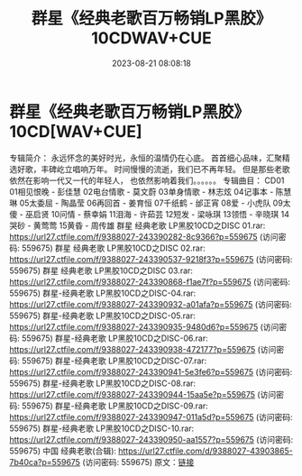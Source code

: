 ﻿---
title: 群星《经典老歌百万畅销LP黑胶》10CDWAV+CUE
date: 2023-08-21 08:08:18
categories: WAV车载音乐、镜像
tags: 华语中文
---
# 群星《经典老歌百万畅销LP黑胶》10CD[WAV+CUE]

专辑简介：
永远怀念的美好时光，永恒的温情仍在心底。
首首细心品味，汇聚精选好歌，丰碑屹立唱响万年。
时间慢慢的流逝，我们已不再年轻。
但是那些老歌依然在影响一代又一代的年轻人，
也依然影响着我们。。。。。。
专辑曲目：
CD01
01相见恨晚 - 彭佳慧
02电台情歌 - 莫文蔚
03单身情歌 - 林志炫
04记事本 - 陈慧琳
05太委屈 - 陶晶莹
06再回首 - 姜育恒
07千纸鹤 - 邰正宵
08爱 - 小虎队
09太傻 - 巫启贤
10问情 - 蔡幸娟
11泪海 - 许茹芸
12短发 - 梁咏琪
13领悟 - 辛晓琪
14哭砂 - 黄莺莺
15黄昏 - 周传雄
群星 经典老歌 LP黑胶10CD之DISC 01.rar: https://url27.ctfile.com/f/9388027-243390282-8c9366?p=559675
(访问密码: 559675)
群星 经典老歌 LP黑胶10CD之DISC 02.rar: https://url27.ctfile.com/f/9388027-243390537-9218f3?p=559675
(访问密码: 559675)
群星 经典老歌 LP黑胶10CD之DISC 03.rar: https://url27.ctfile.com/f/9388027-243390868-f1ae7f?p=559675
(访问密码: 559675)
群星-经典老歌 LP黑胶10CD之DISC-04.rar: https://url27.ctfile.com/f/9388027-243390932-a01afa?p=559675
(访问密码: 559675)
群星-经典老歌 LP黑胶10CD之DISC-05.rar: https://url27.ctfile.com/f/9388027-243390935-9480d6?p=559675
(访问密码: 559675)
群星-经典老歌 LP黑胶10CD之DISC-06.rar: https://url27.ctfile.com/f/9388027-243390938-472177?p=559675
(访问密码: 559675)
群星-经典老歌 LP黑胶10CD之DISC-07.rar: https://url27.ctfile.com/f/9388027-243390941-5e3fe6?p=559675
(访问密码: 559675)
群星-经典老歌 LP黑胶10CD之DISC-08.rar: https://url27.ctfile.com/f/9388027-243390944-15aa5e?p=559675
(访问密码: 559675)
群星-经典老歌 LP黑胶10CD之DISC-09.rar: https://url27.ctfile.com/f/9388027-243390947-011a5d?p=559675
(访问密码: 559675)
群星-经典老歌 LP黑胶10CD之DISC-10.rar: https://url27.ctfile.com/f/9388027-243390950-aa1557?p=559675
(访问密码: 559675)
中国 经典老歌(合辑): https://url27.ctfile.com/d/9388027-43903865-7b40ca?p=559675
(访问密码: 559675)
原文：[链接](https://blog.sina.com.cn/s/blog_1647c7e760103137h.html)